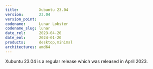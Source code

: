 ```yaml
---
title:         Xubuntu 23.04
version:       23.04
version_point:
codename:      Lunar Lobster
codename_slug: lunar
date_rel:      2023-04-20
date_eol:      2024-01-20
products:      desktop,minimal
architectures: amd64
---
```


Xubuntu 23.04 is a regular release which was released in April 2023.
